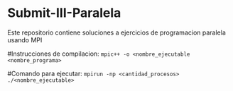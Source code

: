 # Submit-III-Paralela
Este repositorio contiene soluciones a ejercicios de programacion paralela usando MPI

#Instrucciones de compilacion:
`mpic++ -o <nombre_ejecutable <nombre_programa>`

#Comando para ejecutar:
`mpirun -np <cantidad_procesos> ./<nombre_ejecutable>`
